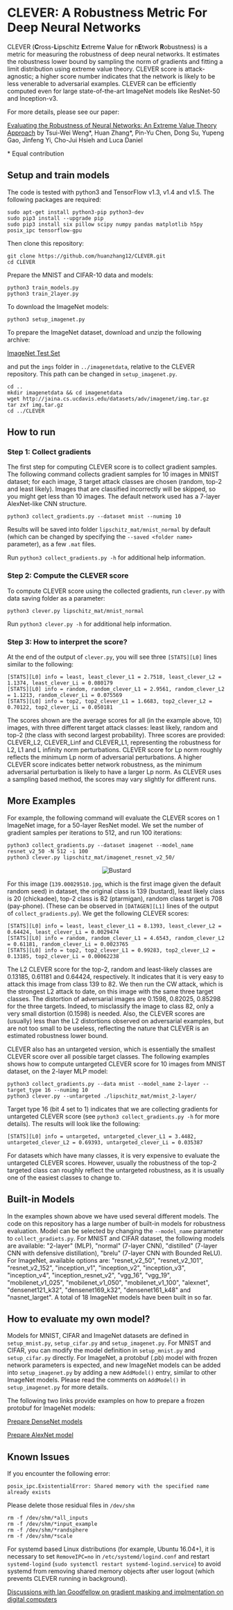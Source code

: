 CLEVER: A Robustness Metric For Deep Neural Networks
=====================================

CLEVER (**C**ross-**L**ipschitz **E**xtreme **V**alue for n**E**twork **R**obustness) is a metric for
measuring the robustness of deep neural networks.  It estimates the robustness
lower bound by sampling the norm of gradients and fitting a limit distribution
using extreme value theory. CLEVER score is attack-agnostic; a higher score
number indicates that the network is likely to be less venerable to adversarial
examples.  CLEVER can be efficiently computed even for large state-of-the-art
ImageNet models like ResNet-50 and Inception-v3.

For more details, please see our paper:

[Evaluating the Robustness of Neural Networks: An Extreme Value Theory Approach](https://openreview.net/pdf?id=BkUHlMZ0b)
by Tsui-Wei Weng\*, Huan Zhang\*, Pin-Yu Chen, Dong Su, Yupeng Gao, Jinfeng Yi, Cho-Jui Hsieh and Luca Daniel

\* Equal contribution


Setup and train models
-------------------------------------

The code is tested with python3 and TensorFlow v1.3, v1.4 and v1.5. The following
packages are required:

```
sudo apt-get install python3-pip python3-dev
sudo pip3 install --upgrade pip
sudo pip3 install six pillow scipy numpy pandas matplotlib h5py posix_ipc tensorflow-gpu
```

Then clone this repository:

```
git clone https://github.com/huanzhang12/CLEVER.git
cd CLEVER
```

Prepare the MNIST and CIFAR-10 data and models:

```
python3 train_models.py
python3 train_2layer.py
```

To download the ImageNet models:

```
python3 setup_imagenet.py
```

To prepare the ImageNet dataset, download and unzip the following archive:

[ImageNet Test Set](http://jaina.cs.ucdavis.edu/datasets/adv/imagenet/img.tar.gz)


and put the `imgs` folder in `../imagenetdata`, relative to the CLEVER repository. 
This path can be changed in `setup_imagenet.py`.

```
cd ..
mkdir imagenetdata && cd imagenetdata
wget http://jaina.cs.ucdavis.edu/datasets/adv/imagenet/img.tar.gz
tar zxf img.tar.gz
cd ../CLEVER
```

How to run
--------------------------------------

### Step 1: Collect gradients

The first step for computing CLEVER score is to collect gradient samples.
The following command collects gradient samples for 10 images in MNIST dataset;
for each image, 3 target attack classes are chosen (random, top-2 and least likely).
Images that are classified incorrectly will be skipped, so you might get less than
10 images.
The default network used has a 7-layer AlexNet-like CNN structure.

```
python3 collect_gradients.py --dataset mnist --numimg 10
```

Results will be saved into folder `lipschitz_mat/mnist_normal` by default (which can be
changed by specifying the `--saved <folder name>` parameter), as
a few `.mat` files.

Run `python3 collect_gradients.py -h` for additional help information.

### Step 2: Compute the CLEVER score

To compute CLEVER score using the collected gradients, 
run `clever.py` with data saving folder as a parameter:

```
python3 clever.py lipschitz_mat/mnist_normal
```

Run `python3 clever.py -h` for additional help information.


### Step 3: How to interpret the score?

At the end of the output of `clever.py`, you will see three `[STATS][L0]` lines similar to the following:

```
[STATS][L0] info = least, least_clever_L1 = 2.7518, least_clever_L2 = 1.1374, least_clever_Li = 0.080179
[STATS][L0] info = random, random_clever_L1 = 2.9561, random_clever_L2 = 1.1213, random_clever_Li = 0.075569
[STATS][L0] info = top2, top2_clever_L1 = 1.6683, top2_clever_L2 = 0.70122, top2_clever_Li = 0.050181
```

The scores shown are the average scores for all (in the example above, 10)
images, with three different target attack classes: least likely, random and
top-2 (the class with second largest probability).  Three scores are provided:
CLEVER\_L2, CLEVER\_Linf and CLEVER\_L1, representing the robustness for L2, L1
and L infinity norm perturbations. CLEVER score for Lp norm roughly reflects
the minimum Lp norm of adversarial perturbations. A higher CLEVER score
indicates better network robustness, as the minimum adversarial perturbation is
likely to have a larger Lp norm. As CLEVER uses a sampling based method, the 
scores may vary slightly for different runs.

More Examples
---------------------------------

For example, the following command will evaluate the CLEVER scores on 1
ImageNet image, for a 50-layer ResNet model. We set the number of gradient
samples per iterations to 512, and run 100 iterations:

```
python3 collect_gradients.py --dataset imagenet --model_name resnet_v2_50 -N 512 -i 100
python3 clever.py lipschitz_mat/imagenet_resnet_v2_50/
```
<p align="center">
  <img src="http://www.huan-zhang.com/images/upload/clever/139.00029510.jpg" alt="Bustard"/>
</p>

For this image (`139.00029510.jpg`, which is the first image given the default
random seed) in dataset, the original class is 139 (bustard), least likely
class is 20 (chickadee), top-2 class is 82 (ptarmigan), random class target
is 708 (pay-phone).  (These can be observed in `[DATAGEN][L1]` lines of the
output of `collect_gradients.py`). We get the following CLEVER scores:

```
[STATS][L0] info = least, least_clever_L1 = 8.1393, least_clever_L2 = 0.64424, least_clever_Li = 0.0029474 
[STATS][L0] info = random, random_clever_L1 = 4.6543, random_clever_L2 = 0.61181, random_clever_Li = 0.0023765 
[STATS][L0] info = top2, top2_clever_L1 = 0.99283, top2_clever_L2 = 0.13185, top2_clever_Li = 0.00062238
```

The L2 CLEVER score for the top-2, random and least-likely classes are 
0.13185, 0.61181 and 0.64424,
respectively.  It indicates that it is very easy to attack this image from
class 139 to 82.  We then run the CW attack, which is the strongest L2 attack
to date, on this image with the same three target classes. The distortion of
adversarial images are 0.1598, 0.82025, 0.85298 for the three targets.
Indeed, to misclassify the image to class 82, only a very small distortion
(0.1598) is needed. Also, the CLEVER scores are (usually) less than the L2
distortions observed on adversarial examples, but are not too small to be
useless, reflecting the nature that CLEVER is an estimated robustness lower
bound.

CLEVER also has an untargeted version, which is essentially the smallest CLEVER
score over all possible target classes. The following examples shows how to
compute untargeted CLEVER score for 10 images from MNIST dataset, on the
2-layer MLP model:

```
python3 collect_gradients.py --data mnist --model_name 2-layer --target_type 16 --numimg 10
python3 clever.py --untargeted ./lipschitz_mat/mnist_2-layer/
```

Target type 16 (bit 4 set to 1) indicates that we are collecting gradients for
untargeted CLEVER score (see `python3 collect_gradients.py -h` for more details).
The results will look like the following:

```
[STATS][L0] info = untargeted, untargeted_clever_L1 = 3.4482, untargeted_clever_L2 = 0.69393, untargeted_clever_Li = 0.035387
```

For datasets which have many classes, it is very expensive to evaluate the
untargeted CLEVER scores.  However, usually the robustness of the top-2
targeted class can roughly reflect the untargeted robustness, as it is
usually one of the easiest classes to change to.

Built-in Models 
-------------------------------- 

In the examples shown above we have used several different models.
The code on this repository has a large number of built-in models for
robustness evaluation.  Model can be selected by changing the `--model_name`
parameter to `collect_gradiets.py`.  For MNIST and CIFAR dataset, the following
models are available: "2-layer" (MLP), "normal" (7-layer CNN), "distilled"
(7-layer CNN with defensive distillation), "brelu" (7-layer CNN with Bounded
ReLU).  For ImageNet, available options are: "resnet_v2_50", "resnet_v2_101",
"resnet_v2_152", "inception_v1", "inception_v2", "inception_v3",
"inception_v4", "inception_resnet_v2", "vgg_16", "vgg_19", "mobilenet_v1_025",
"mobilenet_v1_050", "mobilenet_v1_100", "alexnet", "densenet121_k32",
"densenet169_k32", "densenet161_k48" and "nasnet_larget".
A total of 18 ImageNet models have been built in so far.


How to evaluate my own model?
--------------------------------

Models for MNIST, CIFAR and ImageNet datasets are defined in `setup_mnist.py`,
`setup_cifar.py` and `setup_imagenet.py`. For MNIST and CIFAR, you can modify
the model definition in `setup_mnist.py` and `setup_cifar.py` directly.  For
ImageNet, a protobuf (.pb) model with frozen network parameters is expected,
and new ImageNet models can be added into `setup_imagenet.py` by adding a new
`AddModel()` entry, similar to other ImageNet models. Please read the comments 
on `AddModel()` in `setup_imagenet.py` for more details.

The following two links provide examples on how to prepare a frozen protobuf
for ImageNet models:

[Prepare DenseNet models](https://github.com/huanzhang12/tensorflow-densenet-models)

[Prepare AlexNet model](https://github.com/huanzhang12/tensorflow-alexnet-model)

Known Issues
--------------------------------

If you encounter the following error:

```
posix_ipc.ExistentialError: Shared memory with the specified name already exists
```

Please delete those residual files in `/dev/shm`

```
rm -f /dev/shm/*all_inputs
rm -f /dev/shm/*input_example
rm -f /dev/shm/*randsphere
rm -f /dev/shm/*scale
```

For systemd based Linux distributions (for example, Ubuntu 16.04+), it is
necessary to set `RemoveIPC=no` in `/etc/systemd/logind.conf` and restart
`systemd-logind` (`sudo systemctl restart systemd-logind.service`) to avoid
systemd from removing shared memory objects after user logout (which prevents
CLEVER running in background).

[Discussions with Ian Goodfellow on gradient masking and implmentation on digital computers](https://openreview.net/forum?id=BkUHlMZ0b&noteId=Hyc-dnN6f)

